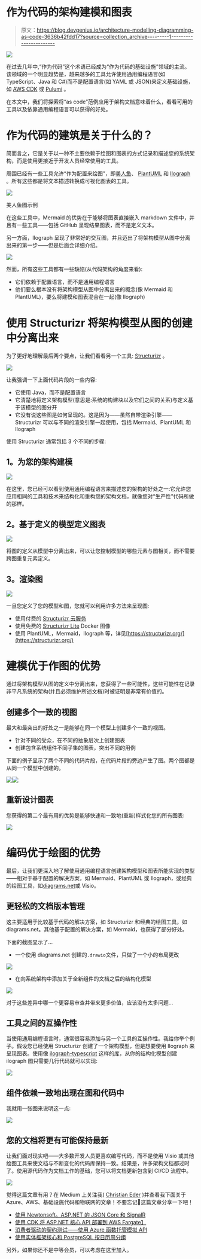 # 作为代码的架构建模和图表

> 原文：<https://blog.devgenius.io/architecture-modelling-diagramming-as-code-3636b42fdd17?source=collection_archive---------1----------------------->

![](img/06d6edfb3442f9fc552ed3a4c35b6ad2.png)

在过去几年中,“作为代码”这个术语已经成为“作为代码的基础设施”领域的主流。该领域的一个明显趋势是，越来越多的工具允许使用通用编程语言(如 TypeScript、Java 和 C#)而不是配置语言(如 YAML 或 JSON)来定义基础设施，如 [AWS CDK](https://aws.amazon.com/de/cdk/) 或 [Pulumi](https://www.pulumi.com/) 。

在本文中，我们将探索将“as code”范例应用于架构文档意味着什么，看看可用的工具以及依靠通用编程语言可以获得的好处。

# 作为代码的建筑是关于什么的？

简而言之，它是关于以一种不主要依赖于绘图和图表的方式记录和描述您的系统架构，而是使用更接近于开发人员经常使用的工具。

周围已经有一些工具允许“作为配置来绘图”，即[美人鱼](https://mermaid-js.github.io/mermaid)、 [PlantUML](https://plantuml.com) 和 [Ilograph](https://www.ilograph.com) 。所有这些都是将文本描述转换成可视化图表的工具。

![](img/a980f1f8cfa9a26d1c7096c4e8e6618c.png)

美人鱼图示例

在这些工具中，Mermaid 的优势在于能够将图表直接嵌入 markdown 文件中，并且有一些工具——包括 GitHub 呈现结果图表，而不是定义文本。

另一方面，Ilograph 呈现了非常好的交互图，并且迈出了将架构模型从图中分离出来的第一步——但是后面会详细介绍。

![](img/84dc0793e617f4f504fb850c6f121b39.png)

然而，所有这些工具都有一些缺陷(从代码架构的角度来看):

*   它们依赖于配置语言，而不是通用编程语言
*   他们要么根本没有将架构模型从图中分离出来的概念(像 Mermaid 和 PlantUML)，要么将建模和图表混合在一起(像 Ilograph)

# 使用 Structurizr 将架构模型从图的创建中分离出来

为了更好地理解最后两个要点，让我们看看另一个工具: [Structurizr](https://structurizr.com/) 。

![](img/b23b39dfe12e50e6e0bc4047371fb42e.png)

让我强调一下上面代码片段的一些内容:

*   它使用 Java，而不是配置语言
*   它清楚地将定义架构模型(意思是:系统的构建块以及它们之间的关系)与定义基于该模型的图分开
*   它没有说这些图是如何呈现的。这是因为——虽然自带渲染引擎——Structurizr 可以与不同的渲染引擎一起使用，包括 Mermaid、PlantUML 和 Ilograph

使用 Structurizr 通常包括 3 个不同的步骤:

## **1。为您的架构建模**

![](img/a05fde7398060f4123b9c90de1313436.png)

在这里，您已经可以看到使用通用编程语言来描述您的架构的好处之一:它允许您应用相同的工具和技术来结构化和重构您的架构文档，就像您对“生产性”代码所做的那样。

## **2。基于定义的模型定义图表**

![](img/88c28cdd9785f1a378a630c6cbe23db5.png)

将图的定义从模型中分离出来，可以让您控制模型的哪些元素与图相关，而不需要跨图重复元素定义。

## **3。渲染图**

![](img/a718ad849309322ad141c4d0a9df2f89.png)

一旦您定义了您的模型和图，您就可以利用许多方法来呈现图:

*   使用付费的 [Structurizr 云服务](https://structurizr.com/help/cloud-service/getting-started)
*   使用免费的 [Structurizr Lite](https://structurizr.com/help/lite) Docker 图像
*   使用 PlantUML，Mermaid，Ilograph 等，详见[https://structurizr.org/](https://structurizr.org/)

# 建模优于作图的优势

通过将架构模型从图的定义中分离出来，您获得了一些可能性，这些可能性在记录非平凡系统的架构(并且必须维护所述文档)时被证明是非常有价值的。

## 创建多个一致的视图

最大和最突出的好处之一是能够在同一个模型上创建多个一致的视图。

*   针对不同的受众，在不同的抽象层次上创建图表
*   创建包含系统组件不同子集的图表，突出不同的用例

下面的例子显示了两个不同的代码片段，在代码片段的旁边产生了图。两个图都是从同一个模型中创建的。

![](img/21c2c8b002bdc9f7ae6e8ace23609a61.png)![](img/5699d96b72874cbe326b512f49f9b772.png)

## 重新设计图表

您获得的第二个最有用的优势是能够快速和一致地(重新)样式化您的所有图表:

![](img/d1266b3a56126ccf64c64d26a7188348.png)

# 编码优于绘图的优势

最后，让我们更深入地了解使用通用编程语言创建架构模型和图表所能实现的类型——相对于基于配置的解决方案，如 Mermaid、PlantUML 或 Ilograph，或经典的绘图工具，如[diagrams.net](https://diagrams.net/)或 Visio。

## 更轻松的文档版本管理

这主要适用于比较基于代码的解决方案，如 Structurizr 和经典的绘图工具，如 diagrams.net。其他基于配置的解决方案，如 Mermaid，也获得了部分好处。

下面的截图显示了…

*   一个使用 diagrams.net 创建的`.drawio`文件，只做了一个小的布局更改

![](img/a6f0065b2a84484df8c346be3181fe0e.png)

*   在向系统架构中添加关于全新组件的文档之后的结构化模型

![](img/2c70bd4f3bd453258b4891259b7347f3.png)

对于这些差异中哪一个更容易审查并带来更多价值，应该没有太多问题…

## 工具之间的互操作性

当使用通用编程语言时，通常很容易添加与另一个工具的互操作性。我给你举个例子。假设您已经使用 Structurizr 创建了一个架构模型，但是想要使用 Ilograph 来呈现图表。使用像 [ilograph-typescript](https://github.com/ChristianEder/ilograph-typescript) 这样的库，从你的结构化模型创建 ilograph 图只需要几行代码就可以实现:

![](img/ab06db241f18ffb2606ac15964c3d8fa.png)

## 组件依赖一致地出现在图和代码中

我就用一张图来说明这一点:

![](img/f3de8f3e7025e448b14ec4f2c61d8cc1.png)

## 您的文档将更有可能保持最新

让我们面对现实吧——大多数开发人员更喜欢编写代码，而不是使用 Visio 或其他绘图工具来使文档与不断变化的代码库保持一致。结果是，许多架构文档都过时了。使用源代码作为文档工作的基础，您可以将文档更新包含到 CI/CD 流程中。

![](img/fc3ead6f97832fc9a59a002caf5e5880.png)

觉得这篇文章有用？在 Medium 上关注我( [Christian Eder](https://medium.com/@christian.johann.eder) )并查看我下面关于 Azure、AWS、基础设施代码和物联网的文章！不要忘记👏这篇文章分享一下吧！

*   [使用 Newtonsoft。ASP.NET 的 JSON Core 和 SignalR](https://medium.com/@christian.johann.eder/using-newtonsoft-json-in-asp-net-core-and-signalr-55b0fa4645aa)
*   [使用 CDK 将 ASP.NET 核心 API 部署到 AWS Fargate】](https://awstip.com/deploying-an-asp-net-core-api-to-aws-fargate-using-cdk-dab10bef51a1)
*   [消费者驱动的契约测试——使用 Azure 函数托管模拟 API](https://medium.com/@christian.johann.eder/consumer-driven-contract-testing-hosting-a-mocked-api-using-azure-functions-a42d634c47fd)
*   [使用实体框架核心和 PostgreSQL 按日历周分组](/grouping-by-calendar-week-using-entity-framework-core-and-postgresql-49d24412e0e5)

另外，如果你还不是中等会员，可以考虑在这里加入。